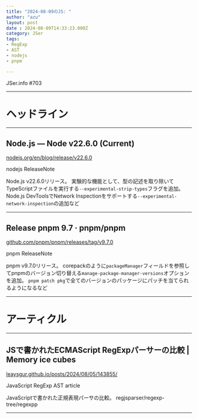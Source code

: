 ```yaml
---
title: "2024-08-09のJS: "
author: "azu"
layout: post
date : 2024-08-09T14:33:23.000Z
category: JSer
tags:
- RegExp
- AST
- nodejs
- pnpm

---
```


JSer.info #703

----

<h1 class="site-genre">ヘッドライン</h1>

----

## Node.js — Node v22.6.0 (Current)
[nodejs.org/en/blog/release/v22.6.0](https://nodejs.org/en/blog/release/v22.6.0 "Node.js — Node v22.6.0 (Current)")
<p class="jser-tags jser-tag-icon"><span class="jser-tag">nodejs</span> <span class="jser-tag">ReleaseNote</span></p>

Node.js v22.6.0リリース。
実験的な機能として、型の記述を取り除いてTypeScriptファイルを実行する`--experimental-strip-types`フラグを追加。
Node.js DevToolsでNetwork Inspectionをサポートする`--experimental-network-inspection`の追加など


----

## Release pnpm 9.7 · pnpm/pnpm
[github.com/pnpm/pnpm/releases/tag/v9.7.0](https://github.com/pnpm/pnpm/releases/tag/v9.7.0 "Release pnpm 9.7 · pnpm/pnpm")
<p class="jser-tags jser-tag-icon"><span class="jser-tag">pnpm</span> <span class="jser-tag">ReleaseNote</span></p>

pnpm v9.7.0リリース。
corepackのように`packageManager`フィールドを参照してpnpmのバージョン切り替える`manage-package-manager-versions`オプションを追加。
`pnpm patch pkg`で全てのバージョンのパッケージにパッチを当てられるようになるなど


----
<h1 class="site-genre">アーティクル</h1>

----

## JSで書かれたECMAScript RegExpパーサーの比較 | Memory ice cubes
[leaysgur.github.io/posts/2024/08/05/143855/](https://leaysgur.github.io/posts/2024/08/05/143855/ "JSで書かれたECMAScript RegExpパーサーの比較 | Memory ice cubes")
<p class="jser-tags jser-tag-icon"><span class="jser-tag">JavaScript</span> <span class="jser-tag">RegExp</span> <span class="jser-tag">AST</span> <span class="jser-tag">article</span></p>

JavaScriptで書かれた正規表現パーサの比較。
regjsparser/regexp-tree/regexpp


----
